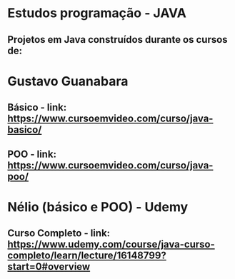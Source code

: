 # Estudos programação - JAVA


## Projetos em Java construídos durante os cursos de:

# Gustavo Guanabara 
## Básico - link: https://www.cursoemvideo.com/curso/java-basico/
## POO - link: https://www.cursoemvideo.com/curso/java-poo/



# Nélio (básico e POO) - Udemy
## Curso Completo - link: https://www.udemy.com/course/java-curso-completo/learn/lecture/16148799?start=0#overview


